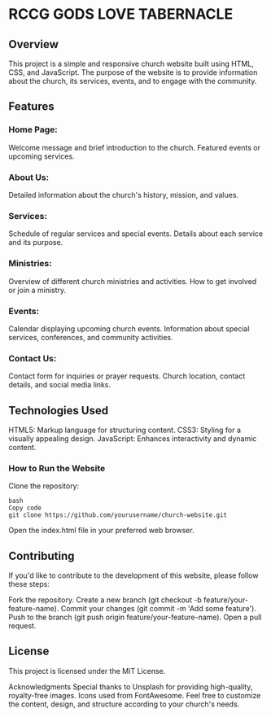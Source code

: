 # RCCG GODS LOVE TABERNACLE

## Overview
This project is a simple and responsive church website built using HTML, CSS, and JavaScript. The purpose of the website is to provide information about the church, its services, events, and to engage with the community.

## Features
### Home Page:

Welcome message and brief introduction to the church.
Featured events or upcoming services.

### About Us:

Detailed information about the church's history, mission, and values.
### Services:

Schedule of regular services and special events.
Details about each service and its purpose.
### Ministries:

Overview of different church ministries and activities.
How to get involved or join a ministry.
### Events:

Calendar displaying upcoming church events.
Information about special services, conferences, and community activities.
### Contact Us:

Contact form for inquiries or prayer requests.
Church location, contact details, and social media links.

## Technologies Used
HTML5: Markup language for structuring content.
CSS3: Styling for a visually appealing design.
JavaScript: Enhances interactivity and dynamic content.

### How to Run the Website
Clone the repository:
```
bash
Copy code
git clone https://github.com/yourusername/church-website.git
```
Open the index.html file in your preferred web browser.

## Contributing
If you'd like to contribute to the development of this website, please follow these steps:

Fork the repository.
Create a new branch (git checkout -b feature/your-feature-name).
Commit your changes (git commit -m 'Add some feature').
Push to the branch (git push origin feature/your-feature-name).
Open a pull request.

## License
This project is licensed under the MIT License.

Acknowledgments
Special thanks to Unsplash for providing high-quality, royalty-free images.
Icons used from FontAwesome.
Feel free to customize the content, design, and structure according to your church's needs.

